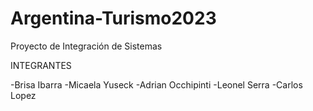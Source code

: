 # Argentina-Turismo2023
Proyecto de Integración de Sistemas

INTEGRANTES

-Brisa Ibarra
-Micaela Yuseck
-Adrian Occhipinti
-Leonel Serra
-Carlos Lopez
